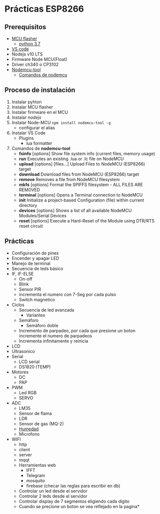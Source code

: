 # Prácticas ESP8266

## Prerequisitos

- [MCU flasher](https://github.com/marcelstoer/nodemcu-pyflasher)
  - [python 3.7](https://www.python.org/)
- [VS code](https://code.visualstudio.com/)
- Nodejs v10 LTS
- Firmware Node MCU(Float)
- Driver ch340 o CP3102
- [Nodemcu-tool](https://github.com/andidittrich/NodeMCU-Tool)
  - [Comandos de nodemcu](https://github.com/AndiDittrich/NodeMCU-Tool/blob/master/docs/CommandReference.md)


## Proceso de instalación

1. Instalar pyhton
2. Instalar MCU flasher
3. Instalar firmware en el MCU
4. Instalar *nodejs*
5. Instalar Node-MCU
    ```npm install nodemcu-tool -g```
    - configurar el alias
6. Instalar VS Code
    - Plugins
      - lua formatter
7. Comandos de **nodemcu-tool**
   -  **fsinfo** [options]             Show file system info (current files, memory usage)
   - **run** <file>                   Executes an existing .lua or .lc file on NodeMCU
   - **upload** [options] [files...]  Upload Files to NodeMCU (ESP8266) target
   - **download** <file>              Download files from NodeMCU (ESP8266) target
   - **remove** <file>                Removes a file from NodeMCU filesystem
   - **mkfs** [options]               Format the SPIFFS filesystem - ALL FILES ARE REMOVED
   - **terminal** [options]           Opens a Terminal connection to NodeMCU
   - **init**                         Initialize a project-based Configuration (file) within current directory
   - **devices** [options]            Shows a list of all available NodeMCU Modules/Serial Devices
   - **reset** [options]              Execute a Hard-Reset of the Module using DTR/RTS reset circuit

## Prácticas

- Configuración de pines
- Encender y apagar LED
- Manejo de terminal
- Secuencia de leds básico
- IF, IF-ELSE
  - On-off
  - Blink
  - Sensor PIR
  - incrementa el numero con 7-Seg por cada pulso
  - Switch magnetico
- Ciclos
  - Secuencia de led avanzada
    - Variantes
  - Semáforo
    - Semáforo doble
  - Incremento de parpadeo, por cada que presione un boton incremente el numero de parpadeos
  - Incrementa infinitamente y reinicia
- LCD
- Ultrasonico
- Serial
  - LCD serial
  <!-- - DTH11 (Humedad y temp) -->
  - DS1820 (TEMP)
- Motores 
  - DC
  - PAP
- PWM
  - Led RGB
  - SERVO
- ADC
  - LM35
  - Sensor de flama
  - LDR
  - Sensor de gas (MQ-2)
  - [Humedad](https://wiki.dfrobot.com/Moisture_Sensor__SKU_SEN0114_)
  - Microfono
- WIFI
  - http
  - client
  - server
  - mqqt
  - Herramientas web
    - IFFT
    - Telegram
    - mosquito
    - firebase (checar las reglas para escribir en db)
  - Controlar un led desde el servidor
  - Controlar 2 leds desde el servidor
  - Controlar display de 7 segmentos eligiendo cada digito
  - Cuando se precione un boton se vea reflejado en la pagina*